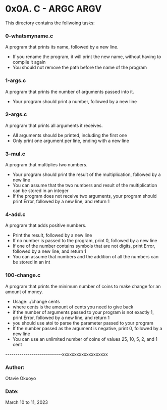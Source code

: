 # 0x0A. C - ARGC ARGV

This directory contains the follwoing tasks:

### 0-whatsmyname.c
A program that prints its name, followed by a new line.
- If you rename the program, it will print the new name, without having to compile it again
- You should not remove the path before the name of the program

### 1-args.c
A program that prints the number of arguments passed into it.
- Your program should print a number, followed by a new line

### 2-args.c
A program that prints all arguments it receives.
- All arguments should be printed, including the first one
- Only print one argument per line, ending with a new line

### 3-mul.c
A program that multiplies two numbers.
- Your program should print the result of the multiplication, followed by a new line
- You can assume that the two numbers and result of the multiplication can be stored in an integer
- If the program does not receive two arguments, your program should print Error, followed by a new line, and return 1

### 4-add.c
A program that adds positive numbers.
- Print the result, followed by a new line
- If no number is passed to the program, print 0, followed by a new line
- If one of the number contains symbols that are not digits, print Error, followed by a new line, and return 1
- You can assume that numbers and the addition of all the numbers can be stored in an int

### 100-change.c
A program that prints the minimum number of coins to make change for an amount of money.
- Usage: ./change cents
- where cents is the amount of cents you need to give back
- if the number of arguments passed to your program is not exactly 1, print Error, followed by a new line, and return 1
- you should use atoi to parse the parameter passed to your program
- If the number passed as the argument is negative, print 0, followed by a new line
- You can use an unlimited number of coins of values 25, 10, 5, 2, and 1 cent












----------------------------xxxxxxxxxxxxxxxxxxx

### Author:
Otavie Okuoyo

### Date:
March 10 to 11, 2023
